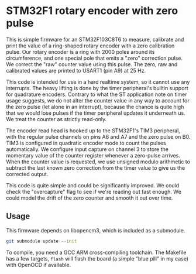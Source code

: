 # STM32F1 rotary encoder with zero pulse

This is simple firmware for an STM32F103C8T6 to measure, calibrate and print
the value of a ring-shaped rotary encoder with a zero calibration pulse. Our
rotary encoder is a ring with 2000 poles around its circumference, and one
special pole that emits a "zero" correction pulse. We correct the "raw" counter
value using this pulse. The zero, raw and calibrated values are printed to
USART1 (pin A9) at 25 Hz.

This code is intended for use in a hard realtime system, so it cannot use any
interrupts. The heavy lifting is done by the timer peripheral's builtin support
for quadrature encoders. Contrary to what the ST application note on timer
usage suggests, we do not alter the counter value in any way to account for the
zero pulse (let alone in an interrupt), because the chance is quite high that
we would lose pulses if the timer peripheral updates it underneath us. We treat
the counter as strictly read-only.

The encoder read head is hooked up to the STM32F1's TIM3 peripheral, with the
regular pulse channels on pins A6 and A7 and the zero pulse on B0. TIM3 is
configured in quadratic encoder mode to count the pulses automatically. We
configure input capture on channel 3 to store the momentary value of the
counter register whenever a zero-pulse arrives. When the counter value is
requested, we use unsigned modulo arithmetic to subtract the last known zero
correction from the timer value to give us the corrected output.

This code is quite simple and could be significantly improved. We could check
the "overcapture" flag to see if we're reading out fast enough. We could model
the drift of the zero counter and smooth it out over time.

## Usage

This firmware depends on libopencm3, which is included as a submodule.

```sh
git submodule update --init
```

To compile, you need a GCC ARM cross-compiling toolchain. The Makefile has a
few targets, `flash` will flash the board (a simple "blue pill" in my case)
with OpenOCD if available.
